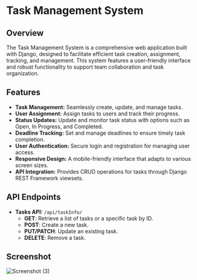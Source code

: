 # Task Management System

## Overview

The Task Management System is a comprehensive web application built with Django, designed to facilitate efficient task creation, assignment, tracking, and management. This system features a user-friendly interface and robust functionality to support team collaboration and task organization.

## Features

- **Task Management:** Seamlessly create, update, and manage tasks.
- **User Assignment:** Assign tasks to users and track their progress.
- **Status Updates:** Update and monitor task status with options such as Open, In Progress, and Completed.
- **Deadline Tracking:** Set and manage deadlines to ensure timely task completion.
- **User Authentication:** Secure login and registration for managing user access.
- **Responsive Design:** A mobile-friendly interface that adapts to various screen sizes.
- **API Integration:** Provides CRUD operations for tasks through Django REST Framework viewsets.

## API Endpoints

- **Tasks API:** `/api/taskInfo/`
  - **GET**: Retrieve a list of tasks or a specific task by ID.
  - **POST**: Create a new task.
  - **PUT/PATCH**: Update an existing task.
  - **DELETE**: Remove a task.

## Screenshot


![Screenshot (3)](https://github.com/user-attachments/assets/91290030-889f-4293-9038-55bdd4170b52)


